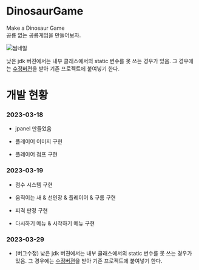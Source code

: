 # DinosaurGame
Make a Dinosaur Game<br>
공룡 없는 공룡게임을 만들어보자. 

![썸네일](https://user-images.githubusercontent.com/127168700/226173415-79f39dee-567f-4fb5-a7f8-d880ad912b16.png)


 낮은 jdk 버젼에서는 내부 클래스에서의 static 변수를 못 쓰는 경우가 있음. 그 경우에는 [수정버젼](GraphicsMainDraw(jdkEditVer).java)을 받아 기존 프로젝트에 붙여넣기 한다. 


# 개발 현황

### 2023-03-18

- jpanel 만들었음

- 플레이어 이미지 구현

- 플레이어 점프 구현





### 2023-03-19

- 점수 시스템 구현

- 움직이는 새 & 선인장 & 플레이어 & 구름 구현

- 피격 판정 구현

- 다시하기 메뉴 & 시작하기 메뉴 구현

### 2023-03-29

- (버그수정) 낮은 jdk 버젼에서는 내부 클래스에서의 static 변수를 못 쓰는 경우가 있음. 그 경우에는 [수정버젼](GraphicsMainDraw.java)을 받아 기존 프로젝트에 붙여넣기 한다. 
